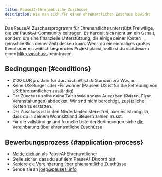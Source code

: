```yaml
---
title: PauseAI-Ehrenamtliche Zuschüsse
description: Wie man sich für einen ehrenamtlichen Zuschuss bewirbt
---
```


Das PauseAI-Zuschussprogramm für Ehrenamtliche unterstützt Freiwillige, die zur PauseAI-Community beitragen.
Es handelt sich nicht um ein Gehalt, sondern um eine finanzielle Unterstützung, die einige deiner Kosten (einschließlich deiner Zeit) decken kann.
Wenn du ein einmaliges großes Event oder ein zeitlich begrenztes Projekt planst, solltest du stattdessen einen [Mikrozuschuss](/microgrants) beantragen.

## Bedingungen {#conditions}

- 2100 EUR pro Jahr für durchschnittlich 8 Stunden pro Woche.
- Keine US-Bürger oder -Einwohner (PauseAI US ist für die Betreuung von US-Ehrenamtlichen zuständig)
- Der Zuschuss sollte deine Zeit sowie andere Ausgaben (Reisen, Flyer, Veranstaltungen) abdecken. Wir sind nicht berechtigt, zusätzliche Kosten zu erstatten.
- Der Zuschuss ist in den Niederlanden steuerfrei, aber es ist möglich, dass du in deinem Wohnsitzland Steuern zahlen musst.
- Für die vollständige und formelle Liste der Bedingungen siehe [die Vereinbarung über ehrenamtliche Zuschüsse](https://docs.google.com/document/d/1HHgKsEj1fEpMEcYZXnZQ41tuXMLvwcbXqgrX1f2JxZc/edit)

## Bewerbungsprozess {#application-process}

- [Melde dich an](/join) als PauseAI-Ehrenamtlicher
- Stelle sicher, dass du auf dem [PauseAI-Discord](https://discord.gg/X9TYc3vs7j) bist
- Kopiere [die Vereinbarung über ehrenamtliche Zuschüsse](https://docs.google.com/document/d/1HHgKsEj1fEpMEcYZXnZQ41tuXMLvwcbXqgrX1f2JxZc/edit)
- Sende sie an [joep@pauseai.info](mailto:joep@pauseai.info)
